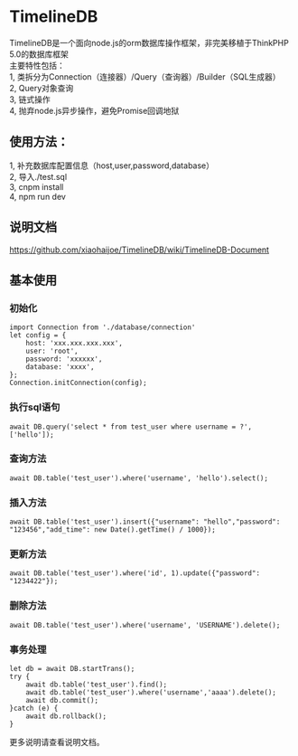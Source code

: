 # TimelineDB
TimelineDB是一个面向node.js的orm数据库操作框架，非完美移植于ThinkPHP 5.0的数据库框架<br>
主要特性包括：<br>
1, 类拆分为Connection（连接器）/Query（查询器）/Builder（SQL生成器）<br>
2, Query对象查询<br>
3, 链式操作<br>
4, 抛弃node.js异步操作，避免Promise回调地狱<br>

## 使用方法：<br>
1, 补充数据库配置信息（host,user,password,database）<br>
2, 导入./test.sql<br>
3, cnpm install<br>
4, npm run dev<br>

## 说明文档
https://github.com/xiaohaijoe/TimelineDB/wiki/TimelineDB-Document

## 基本使用
### 初始化
```
import Connection from './database/connection'
let config = {
    host: 'xxx.xxx.xxx.xxx',
    user: 'root',
    password: 'xxxxxx',
    database: 'xxxx',
};
Connection.initConnection(config);
```

### 执行sql语句
```
await DB.query('select * from test_user where username = ?', ['hello']);
```

### 查询方法
```
await DB.table('test_user').where('username', 'hello').select();
```

### 插入方法
```
await DB.table('test_user').insert({"username": "hello","password": "123456","add_time": new Date().getTime() / 1000});
```

### 更新方法
```
await DB.table('test_user').where('id', 1).update({"password": "1234422"});
```

### 删除方法
```
await DB.table('test_user').where('username', 'USERNAME').delete();
```

### 事务处理
```
let db = await DB.startTrans();
try {
    await db.table('test_user').find();
    await db.table('test_user').where('username','aaaa').delete();
    await db.commit();
}catch (e) {
    await db.rollback();
}
```
更多说明请查看说明文档。